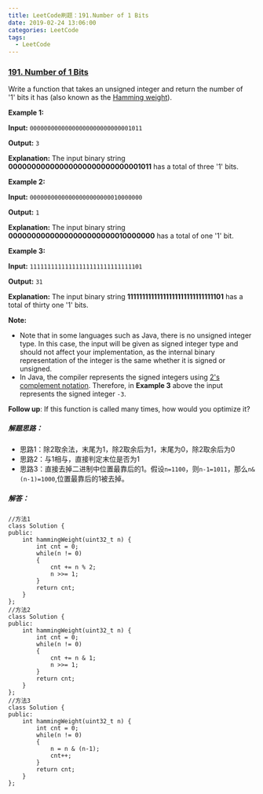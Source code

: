 ```yaml
---
title: LeetCode刷题：191.Number of 1 Bits
date: 2019-02-24 13:06:00
categories: LeetCode
tags:
  - LeetCode
---
```

### [191\. Number of 1 Bits](https://leetcode-cn.com/problems/number-of-1-bits/)
Write a function that takes an unsigned integer and return the number of '1' bits it has (also known as the [Hamming weight](http://en.wikipedia.org/wiki/Hamming_weight)).

**Example 1:**

**Input:** `00000000000000000000000000001011`

**Output:** `3`

**Explanation:** The input binary string **00000000000000000000000000001011** has a total of three '1' bits.

**Example 2:**

**Input:** `00000000000000000000000010000000`

**Output:** `1`

**Explanation:** The input binary string **00000000000000000000000010000000** has a total of one '1' bit.

**Example 3:**

**Input:** `11111111111111111111111111111101`

**Output:** `31`

**Explanation:** The input binary string **11111111111111111111111111111101** has a total of thirty one '1' bits.

**Note:**
*   Note that in some languages such as Java, there is no unsigned integer type. In this case, the input will be given as signed integer type and should not affect your implementation, as the internal binary representation of the integer is the same whether it is signed or unsigned.
*   In Java, the compiler represents the signed integers using [2's complement notation](https://en.wikipedia.org/wiki/Two%27s_complement). Therefore, in **Example 3** above the input represents the signed integer `-3`.

**Follow up**:
If this function is called many times, how would you optimize it?
##### 解题思路：
+ 思路1：除2取余法，末尾为1，除2取余后为1，末尾为0，除2取余后为0
+ 思路2：与1相与，直接判定末位是否为1
+ 思路3：直接去掉二进制中位置最靠后的1。假设`n=1100`，则`n-1=1011`，那么`n&(n-1)=1000`,位置最靠后的1被去掉。
##### 解答：
```
//方法1
class Solution {
public:
    int hammingWeight(uint32_t n) {
        int cnt = 0;
        while(n != 0)
        {
            cnt += n % 2;
            n >>= 1;
        }
        return cnt;
    }
};
//方法2
class Solution {
public:
    int hammingWeight(uint32_t n) {
        int cnt = 0;
        while(n != 0)
        {
            cnt += n & 1;
            n >>= 1;
        }
        return cnt;
    }
};
//方法3
class Solution {
public:
    int hammingWeight(uint32_t n) {
        int cnt = 0;
        while(n != 0)
        {
            n = n & (n-1);
            cnt++;
        }
        return cnt;
    }
};
```